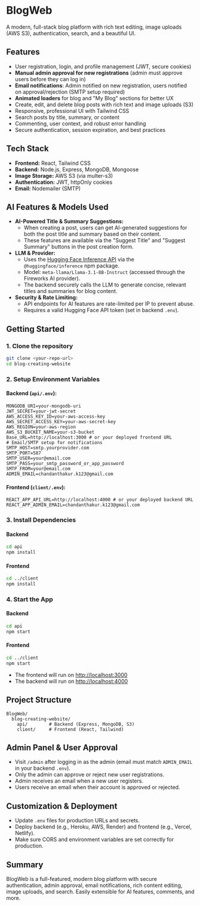 # BlogWeb

A modern, full-stack blog platform with rich text editing, image uploads (AWS S3), authentication, search, and a beautiful UI.

## Features
- User registration, login, and profile management (JWT, secure cookies)
- **Manual admin approval for new registrations** (admin must approve users before they can log in)
- **Email notifications**: Admin notified on new registration, users notified on approval/rejection (SMTP setup required)
- **Animated loaders** for blog and "My Blog" sections for better UX
- Create, edit, and delete blog posts with rich text and image uploads (S3)
- Responsive, professional UI with Tailwind CSS
- Search posts by title, summary, or content
- Commenting, user context, and robust error handling
- Secure authentication, session expiration, and best practices

## Tech Stack
- **Frontend:** React, Tailwind CSS
- **Backend:** Node.js, Express, MongoDB, Mongoose
- **Image Storage:** AWS S3 (via multer-s3)
- **Authentication:** JWT, httpOnly cookies
- **Email:** Nodemailer (SMTP)

## AI Features & Models Used
- **AI-Powered Title & Summary Suggestions:**
  - When creating a post, users can get AI-generated suggestions for both the post title and summary based on their content.
  - These features are available via the "Suggest Title" and "Suggest Summary" buttons in the post creation form.
- **LLM & Provider:**
  - Uses the [Hugging Face Inference API](https://huggingface.co/inference-api) via the `@huggingface/inference` npm package.
  - Model: `meta-llama/Llama-3.1-8B-Instruct` (accessed through the Fireworks AI provider).
  - The backend securely calls the LLM to generate concise, relevant titles and summaries for blog content.
- **Security & Rate Limiting:**
  - API endpoints for AI features are rate-limited per IP to prevent abuse.
  - Requires a valid Hugging Face API token (set in backend `.env`).

## Getting Started

### 1. Clone the repository
```bash
git clone <your-repo-url>
cd blog-creating-website
```

### 2. Setup Environment Variables

#### Backend (`api/.env`):
```
MONGODB_URI=your-mongodb-uri
JWT_SECRET=your-jwt-secret
AWS_ACCESS_KEY_ID=your-aws-access-key
AWS_SECRET_ACCESS_KEY=your-aws-secret-key
AWS_REGION=your-aws-region
AWS_S3_BUCKET_NAME=your-s3-bucket
Base_URL=http://localhost:3000 # or your deployed frontend URL
# Email/SMTP setup for notifications
SMTP_HOST=smtp.yourprovider.com
SMTP_PORT=587
SMTP_USER=your@email.com
SMTP_PASS=your_smtp_password_or_app_password
SMTP_FROM=your@email.com
ADMIN_EMAIL=chandanthakur.k123@gmail.com
```

#### Frontend (`client/.env`):
```
REACT_APP_API_URL=http://localhost:4000 # or your deployed backend URL
REACT_APP_ADMIN_EMAIL=chandanthakur.k123@gmail.com
```

### 3. Install Dependencies

#### Backend
```bash
cd api
npm install
```

#### Frontend
```bash
cd ../client
npm install
```

### 4. Start the App

#### Backend
```bash
cd api
npm start
```

#### Frontend
```bash
cd ../client
npm start
```

- The frontend will run on [http://localhost:3000](http://localhost:3000)
- The backend will run on [http://localhost:4000](http://localhost:4000)

## Project Structure
```
BlogWeb/
  blog-creating-website/
    api/        # Backend (Express, MongoDB, S3)
    client/     # Frontend (React, Tailwind)
```

## Admin Panel & User Approval
- Visit `/admin` after logging in as the admin (email must match `ADMIN_EMAIL` in your backend `.env`).
- Only the admin can approve or reject new user registrations.
- Admin receives an email when a new user registers.
- Users receive an email when their account is approved or rejected.

## Customization & Deployment
- Update `.env` files for production URLs and secrets.
- Deploy backend (e.g., Heroku, AWS, Render) and frontend (e.g., Vercel, Netlify).
- Make sure CORS and environment variables are set correctly for production.

## Summary
BlogWeb is a full-featured, modern blog platform with secure authentication, admin approval, email notifications, rich content editing, image uploads, and search. Easily extensible for AI features, comments, and more. 
